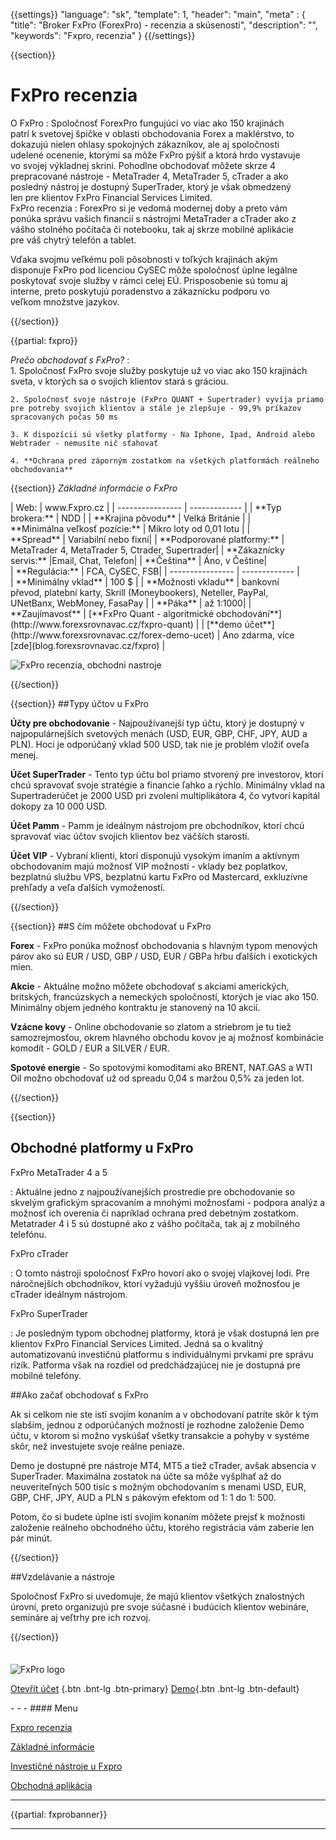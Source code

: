 {{settings}}
  "language": "sk",
  "template": 1,
  "header": "main",
  "meta" : {
    "title": "Broker FxPro (ForexPro) - recenzia a skúsenosti",
    "description": "",
    "keywords": "Fxpro, recenzia"
  }
{{/settings}}

<div itemprop="review" itemscope itemtype="http://schema.org/Review">

<span itemprop="reviewRating" itemscope itemtype="http://schema.org/Rating">
  <meta itemprop="worstRating" content="1"/>
  <meta itemprop="ratingValue" content="98"/>
  <meta itemprop="bestRating" content="100"/>
</span>
<meta itemprop="itemreviewed" content="Fxpro.com">
<meta itemprop="author" content="ForexSrovnávač.cz">

<div class="row">
<div class="col-md-9" role="main" markdown="1">

{{section}}

# FxPro recenzia
<div class="row" style="width:92%">
<div class="col-md-6" markdown="1">
O FxPro
:    
Spoločnosť ForexPro fungujúci vo viac ako 150 krajinách patrí k svetovej špičke v oblasti obchodovania Forex a maklérstvo, to dokazujú nielen ohlasy spokojných zákazníkov, ale aj spoločnosti udelené ocenenie, ktorými sa môže FxPro pýšiť a ktorá hrdo vystavuje vo svojej výkladnej skrini. Pohodlne obchodovať môžete skrze 4 prepracované nástroje - MetaTrader 4, MetaTrader 5, cTrader a ako posledný nástroj je dostupný SuperTrader, ktorý je však obmedzený len pre klientov FxPro Financial Services Limited.

</div>
<div class="col-md-6" markdown="1">
FxPro recenzia
:    
ForexPro si je vedomá modernej doby a preto vám ponúka správu vašich financií s nástrojmi MetaTrader a cTrader ako z vášho stolného počítača či notebooku, tak aj skrze mobilné aplikácie pre váš chytrý telefón a tablet.

Vďaka svojmu veľkému poli pôsobnosti v toľkých krajinách akým disponuje FxPro pod licenciou CySEC môže spoločnosť úplne legálne poskytovať svoje služby v rámci celej EÚ. Prisposobenie sú tomu aj interne, preto poskytujú poradenstvo a zákaznícku podporu vo veľkom množstve jazykov.

</div>
</div>


{{/section}}

{{partial: fxpro}}

*Prečo obchodovať s FxPro?*
:    
    1. Spoločnosť FxPro svoje služby poskytuje už vo viac ako 150 krajinách sveta, v ktorých sa o svojich klientov stará s gráciou.

    2. Spoločnosť svoje nástroje (FxPro QUANT + Supertrader) vyvíja priamo pre potreby svojich klientov a stále je zlepšuje - 99,9% príkazov spracovaných počas 50 ms
    
    3. K dispozícii sú všetky platformy - Na Iphone, Ipad, Android alebo Webtrader - nemusíte nič sťahovať

    4. **Ochrana pred záporným zostatkom na všetkých platformách reálneho obchodovania**



{{section}}
*Základné informácie o FxPro*
<div class="row" style="width:92%">
  <div class="col-md-6" markdown="1">
| Web:     |   www.Fxpro.cz |
| ---------------- | ------------- |
| **Typ brokera:**   | NDD  |
| **Krajina pôvodu**   | Velká Británie |
| **Minimálna veľkosť pozície:** | Mikro loty od 0,01 lotu |
| **Spread** | Variabilní nebo fixní|
| **Podporované platformy:**  | MetaTrader 4, MetaTrader 5, Ctrader, Supertrader|
| **Zákaznícky servis:**  |Email, Chat, Telefon|
| **Čeština**  | Áno, v Češtine|
  </div>
  <div class="col-md-6" markdown="1">
| **Regulácia:**  | FCA, CySEC, FSB|
| ---------------- | ------------- |
| **Minimálny vklad**  |  100 $ |
| **Možnosti vkladu**  | bankovní převod, platební karty, Skrill (Moneybookers), Neteller, PayPal, UNetBanx, WebMoney, FasaPay |
| **Páka**  |  až 1:1000|
| **Zaujímavosť**  | [**FxPro Quant - algoritmické obchodování**](http://www.forexsrovnavac.cz/fxpro-quant) |
| [**demo účet**](http://www.forexsrovnavac.cz/forex-demo-ucet)  | Ano zdarma, více [zde](blog.forexsrovnavac.cz/fxpro) |


</div>
</div>
  

![FxPro recenzia, obchodni nastroje](http://blog.forexsrovnavac.cz/wp-content/uploads/2015/10/Fxpro-recenze.png) 


{{/section}}

{{section}}
##Typy účtov u FxPro

**Účty pre obchodovanie** - Najpoužívanejší typ účtu, ktorý je dostupný v najpopulárnejších svetových menách (USD, EUR, GBP, CHF, JPY, AUD a PLN). Hoci je odporúčaný vklad 500 USD, tak nie je problém vložiť oveľa menej.

**Účet SuperTrader** - Tento typ účtu bol priamo stvorený pre investorov, ktorí chcú spravovať svoje stratégie a financie ľahko a rýchlo. Minimálny vklad na Supertraderúčet je 2000 USD pri zvolení multiplikátora 4, čo vytvorí kapitál dokopy za 10 000 USD.

**Účet Pamm** - Pamm je ideálnym nástrojom pre obchodníkov, ktorí chcú spravovať viac účtov svojich klientov bez väčších starostí.

**Účet VIP** - Vybraní klienti, ktorí disponujú vysokým imaním a aktívnym obchodovaním majú možnosť VIP možností - vklady bez poplatkov, bezplatnú službu VPS, bezplatnú kartu FxPro od Mastercard, exkluzívne prehľady a veľa ďalších vymožeností.

{{/section}}


{{section}}
##S čím môžete obchodovať u FxPro

**Forex** - FxPro ponúka možnosť obchodovania s hlavným typom menových párov ako sú EUR / USD, GBP / USD, EUR / GBPa hŕbu ďalších i exotických mien.

**Akcie** - Aktuálne možno môžete obchodovať s akciami amerických, britských, francúzskych a nemeckých spoločností, ktorých je viac ako 150. Minimálny objem jedného kontraktu je stanovený na 10 akcií.

**Vzácne kovy** - Online obchodovanie so zlatom a striebrom je tu tiež samozrejmosťou, okrem hlavného obchodu kovov je aj možnosť kombinácie komodít - GOLD / EUR a SILVER / EUR.

**Spotové energie** - So spotovými komoditami ako BRENT, NAT.GAS a WTI Oil možno obchodovať už od spreadu 0,04 s maržou 0,5% za jeden lot.


{{/section}}

{{section}}
## Obchodné platformy u FxPro

FxPro MetaTrader 4 a 5

:     Aktuálne jedno z najpoužívanejších prostredie pre obchodovanie so skvelým grafickým spracovaním a mnohými možnosťami - podpora analýz a možnosť ich overenia či napríklad ochrana pred debetným zostatkom. Metatrader 4 i 5 sú dostupné ako z vášho počítača, tak aj z mobilného telefónu.

FxPro cTrader

:    O tomto nástroji spoločnosť FxPro hovorí ako o svojej vlajkovej lodi. Pre náročnejších obchodníkov, ktorí vyžadujú vyššiu úroveň možnosťou je cTrader ideálnym nástrojom.

FxPro SuperTrader

:    Je posledným typom obchodnej platformy, ktorá je však dostupná len pre klientov FxPro Financial Services Limited. Jedná sa o kvalitný automatizovanú investičnú platformu s individuálnymi prvkami pre správu rizík. Patforma však na rozdiel od predchádzajúcej nie je dostupná pre mobilné telefóny.

##Ako začať obchodovať s FxPro

Ak si celkom nie ste istí svojím konaním a v obchodovaní patríte skôr k tým slabším, jednou z odporúčaných možností je rozhodne založenie Demo účtu, v ktorom si možno vyskúšať všetky transakcie a pohyby v systéme skôr, než investujete svoje reálne peniaze.

Demo je dostupné pre nástroje MT4, MT5 a tiež cTrader, avšak absencia v SuperTrader. Maximálna zostatok na účte sa môže vyšplhať až do neuveriteľných 500 tisíc s možným obchodovaním s menami USD, EUR, GBP, CHF, JPY, AUD a PLN s pákovým efektom od 1: 1 do 1: 500.


Potom, čo si budete úplne istí svojím konaním môžete prejsť k možnosti založenie reálneho obchodného účtu, ktorého registrácia vám zaberie len pár minút.


{{/section}}

##Vzdelávanie a nástroje


Spoločnosť FxPro si uvedomuje, že majú klientov všetkých znalostných úrovní, preto organizujú pre svoje súčasné i budúcich klientov webináre, semináre aj veľtrhy pre ich rozvoj.


{{/section}}



</div>
<div class="col-md-3" markdown="1">
<div class="well" markdown="1" style="margin-top: 2.5em">
  

![FxPro logo](http://blog.forexsrovnavac.cz/wp-content/uploads/2017/01/fxpro-logo.png) 

[Otevřít účet]() {.btn .bnt-lg .btn-primary} [Demo](){.btn .bnt-lg .btn-default}
</div>
<div class="container-fluid" markdown="1">
- - -
#### Menu

[Fxpro recenzia](http://forexsrovnavac.cz/fxpro#section-1)

[Základné informácie](http://forexsrovnavac.cz/fxpro#section-2)

[Investičné nástroje u Fxpro](http://forexsrovnavac.cz/fxpro#section-3)

[Obchodná aplikácia](http://forexsrovnavac.cz/fxpro#section-4)

- - -

</div>

{{partial: fxprobanner}}

<div class="container-fluid" markdown="1">

- - -



</div>
</div>
</div>
</div>

</div><!-- /itemreview -->